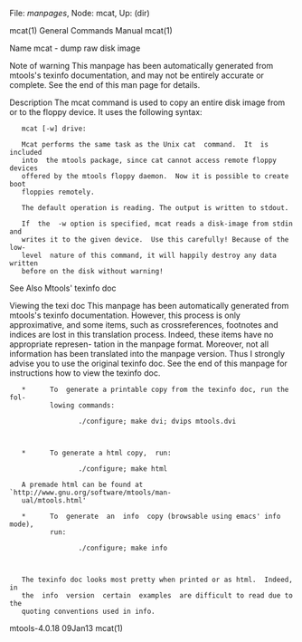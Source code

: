 File: *manpages*,  Node: mcat,  Up: (dir)

mcat(1)                     General Commands Manual                    mcat(1)



Name
       mcat - dump raw disk image



Note of warning
       This  manpage  has  been  automatically generated from mtools's texinfo
       documentation, and may not be entirely accurate or complete.   See  the
       end of this man page for details.

Description
       The  mcat  command  is used to copy an entire disk image from or to the
       floppy device. It uses the following syntax:

       mcat [-w] drive:

       Mcat performs the same task as the Unix cat  command.  It  is  included
       into  the mtools package, since cat cannot access remote floppy devices
       offered by the mtools floppy daemon.  Now it is possible to create boot
       floppies remotely.

       The default operation is reading. The output is written to stdout.

       If  the  -w option is specified, mcat reads a disk-image from stdin and
       writes it to the given device.  Use this carefully! Because of the low-
       level  nature of this command, it will happily destroy any data written
       before on the disk without warning!

See Also
       Mtools' texinfo doc

Viewing the texi doc
       This manpage has been automatically  generated  from  mtools's  texinfo
       documentation.  However,  this  process is only approximative, and some
       items, such as crossreferences, footnotes and indices are lost in  this
       translation process.  Indeed, these items have no appropriate represen-
       tation in the manpage format.  Moreover, not all information  has  been
       translated into the manpage version.  Thus I strongly advise you to use
       the original texinfo doc.  See the end of this manpage for instructions
       how to view the texinfo doc.

       *      To  generate a printable copy from the texinfo doc, run the fol-
              lowing commands:

                     ./configure; make dvi; dvips mtools.dvi



       *      To generate a html copy,  run:

                     ./configure; make html

       A premade html can be found at `http://www.gnu.org/software/mtools/man-
       ual/mtools.html'

       *      To  generate  an  info  copy (browsable using emacs' info mode),
              run:

                     ./configure; make info



       The texinfo doc looks most pretty when printed or as html.  Indeed,  in
       the  info  version  certain  examples  are difficult to read due to the
       quoting conventions used in info.

mtools-4.0.18                       09Jan13                            mcat(1)
